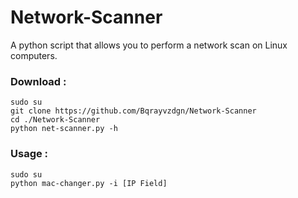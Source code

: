 # Network-Scanner
<p>A python script that allows you to perform a network scan on Linux computers.</p>

### Download :
```shell
sudo su
git clone https://github.com/Bqrayvzdgn/Network-Scanner
cd ./Network-Scanner
python net-scanner.py -h
```

### Usage :
```shell
sudo su
python mac-changer.py -i [IP Field]
```

